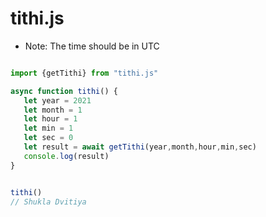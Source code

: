 # tithi.js

* Note: The time should be in UTC

 ```js

import {getTithi} from "tithi.js"

async function tithi() {
    let year = 2021
    let month = 1
    let hour = 1
    let min = 1
    let sec = 0
    let result = await getTithi(year,month,hour,min,sec)
    console.log(result)
}


tithi()
// Shukla Dvitiya
 
 
 ```
